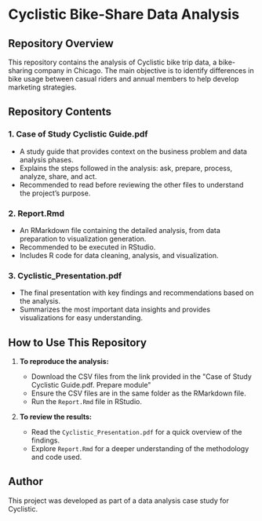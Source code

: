# Cyclistic Bike-Share Data Analysis

## Repository Overview
This repository contains the analysis of Cyclistic bike trip data, a bike-sharing company in Chicago. The main objective is to identify differences in bike usage between casual riders and annual members to help develop marketing strategies.

## Repository Contents

### 1. **Case of Study Cyclistic Guide.pdf**
- A study guide that provides context on the business problem and data analysis phases.
- Explains the steps followed in the analysis: ask, prepare, process, analyze, share, and act.
- Recommended to read before reviewing the other files to understand the project’s purpose.

### 2. **Report.Rmd**
- An RMarkdown file containing the detailed analysis, from data preparation to visualization generation.
- Recommended to be executed in RStudio.
- Includes R code for data cleaning, analysis, and visualization.

### 3. **Cyclistic_Presentation.pdf**
- The final presentation with key findings and recommendations based on the analysis.
- Summarizes the most important data insights and provides visualizations for easy understanding.


## How to Use This Repository
1. **To reproduce the analysis:**
   - Download the CSV files from the link provided in the "Case of Study Cyclistic Guide.pdf. Prepare module"
   - Ensure the CSV files are in the same folder as the RMarkdown file.
   - Run the `Report.Rmd` file in RStudio.

2. **To review the results:**
   - Read the `Cyclistic_Presentation.pdf` for a quick overview of the findings.
   - Explore `Report.Rmd` for a deeper understanding of the methodology and code used.

## Author
This project was developed as part of a data analysis case study for Cyclistic.

